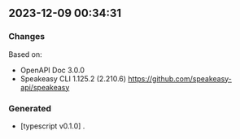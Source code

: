 

## 2023-12-09 00:34:31
### Changes
Based on:
- OpenAPI Doc 3.0.0 
- Speakeasy CLI 1.125.2 (2.210.6) https://github.com/speakeasy-api/speakeasy
### Generated
- [typescript v0.1.0] .